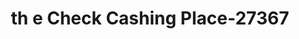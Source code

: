 ---
f_zip-code: 90232
f_state-code: CA
title: th e Check Cashing Place-27367
f_phone: 310-202-6000
f_city-only: Culver City
f_address: 9008 Venice Boulevard Culver City
f_location-unique-id: '27367'
slug: th-e-check-cashing-place-27367
updated-on: '2024-05-30T13:46:58.046Z'
created-on: '2024-05-30T13:36:59.803Z'
published-on: '2024-05-30T13:54:32.469Z'
f_city-state: cms/city/culver-city-ca.md
f_company: cms/company/th-e-check-cashing-place.md
f_state: cms/state/california.md
layout: '[payday-loan].html'
tags: payday-loan
---